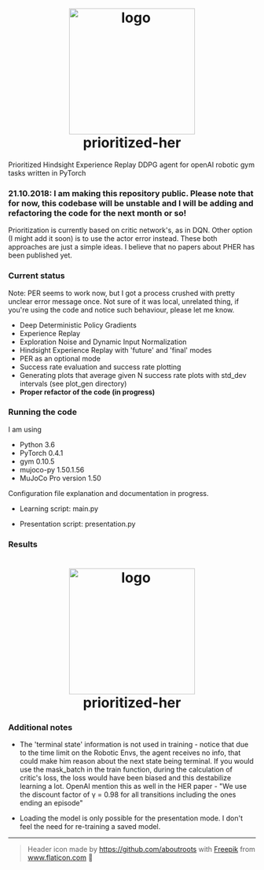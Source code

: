 <h1 align="center">
  <img src="https://github.com/filipolszewski/prioritized-her/blob/master/static/img/logo.png" alt="logo" width="256"></br>
  prioritized-her
</h1>

Prioritized Hindsight Experience Replay DDPG agent for openAI robotic gym tasks written in PyTorch

### 21.10.2018: I am making this repository public. Please note that for now, this codebase will be unstable and I will be adding and refactoring the code for the next month or so!

Prioritization is currently based on critic network's, as in DQN. Other option (I might add it soon) is to use the actor error instead. These both approaches are just a simple ideas. I believe that no papers about PHER has been published yet.

### Current status

Note: PER seems to work now, but I got a process crushed with pretty unclear 
error message once. Not sure of it was local, unrelated thing, if you're 
using the code and notice such behaviour, please let me know.

- Deep Deterministic Policy Gradients
- Experience Replay
- Exploration Noise and Dynamic Input Normalization
- Hindsight Experience Replay with 'future' and 'final' modes
- PER as an optional mode
- Success rate evaluation and success rate plotting
- Generating plots that average given N success rate plots with std_dev intervals (see plot_gen directory)
- **Proper refactor of the code (in progress)**

### Running the code

I am using 
- Python 3.6
- PyTorch 0.4.1 
- gym 0.10.5
- mujoco-py 1.50.1.56
- MuJoCo Pro version 1.50

Configuration file explanation and documentation in progress. 

- Learning script: main.py

- Presentation script: presentation.py

### Results

<h1 align="center">
  <img src="https://github.com/filipolszewski/prioritized-her/blob/master
  /static/img/result_push.png" alt="logo" width="256"></br>
  prioritized-her
</h1>

### Additional notes

- The 'terminal state' information is not used in training - notice that due to the time limit on the Robotic Envs, the agent receives no info, that could make him reason about the next state being terminal. 
If you would use the mask_batch in the train function, during the calculation of critic's loss, the loss would have been biased and this destabilize learning a lot.
OpenAI mention this as well in the HER paper - "We use the discount factor of γ = 0.98 for all transitions including the ones ending an episode"

- Loading the model is only possible for the presentation mode. I don't feel the need for re-training a saved model.

---

> Header icon made by https://github.com/aboutroots with [Freepik](https://www.freepik.com/) from www.flaticon.com :rat:
